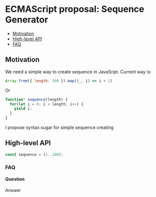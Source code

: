 # ECMAScript proposal: Sequence Generator
- [Motivation](#motivation)
- [High-level API](#high-level-api)
- [FAQ](#faq)

## Motivation

We need a simple way to create sequence in JavaSript. Current way is:

```js
Array.from({ length: 100 }).map((_, i) => i + 1)
```

Or

```js
function* sequence(length) {
  for(let i = 0; i < length; i++) {
    yield i;
  }
}
```

I propose syntax sugar for simple sequence creating

## High-level API

```js
const sequence = (1..100);
```

### FAQ
#### Question

Answer
